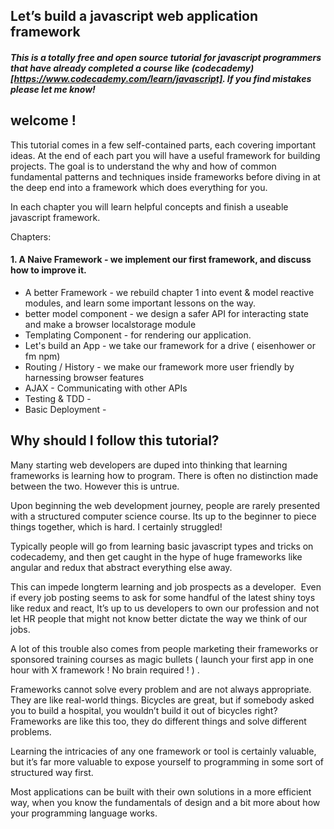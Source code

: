 ## Let’s build a javascript web application framework
##### This is a totally free and open source tutorial for javascript programmers that have already completed a course like (codecademy)[https://www.codecademy.com/learn/javascript]. If you find mistakes please let me know!

## welcome !

This tutorial comes in a few self-contained parts, each covering important ideas. At the end of each part you will have a useful framework for building projects. The goal is to understand the why and how of common fundamental patterns and techniques inside frameworks before diving in at the deep end into a framework which does everything for you.

In each chapter you will learn helpful concepts and finish a useable javascript framework.  

Chapters:
#### 1. A Naive Framework - we implement our first framework, and discuss how to improve it.
* A better Framework - we rebuild chapter 1 into event & model reactive modules, and learn some important lessons on the way.
* better model component - we design a safer API for interacting  state and make a browser localstorage module
* Templating Component - for rendering our application.
* Let's build an App - we take our framework for a drive ( eisenhower or fm npm)
* Routing / History - we make our framework more user friendly by harnessing browser features
* AJAX  - Communicating with other APIs
* Testing & TDD -
* Basic Deployment -

## Why should I follow this tutorial?
Many starting web developers are duped into thinking that learning frameworks is learning how to program. There is often no distinction made between the two. However this is untrue.

Upon beginning the web development journey, people are rarely presented with a structured computer science course. Its up to the beginner to piece things together, which is hard. I certainly struggled!

Typically people will go from learning basic javascript types and tricks on codecademy, and then get caught in the hype of huge frameworks like angular and redux that abstract everything else away. 

This can impede longterm learning and job prospects as a developer. 
Even if every job posting seems to ask for some handful of the latest shiny toys like redux and react, It’s up to us developers to own our profession and not let HR people that might not know better dictate the way we think of our jobs.

A lot of this trouble also comes from people marketing their frameworks or sponsored training courses as magic bullets ( launch your first app in one hour with X framework ! No brain required ! ) . 

Frameworks cannot solve every problem and are not always appropriate. They are like real-world things. Bicycles are great, but if somebody asked you to build a hospital, you wouldn’t build it out of bicycles right? Frameworks are like this too, they do different things and solve different problems.

Learning the intricacies of any one framework or tool is certainly valuable, but it’s far more valuable to expose yourself to programming in some sort of structured way first.

Most applications can be built with their own solutions in a more efficient way, when you know the fundamentals of design and a bit more about how your programming language works.
